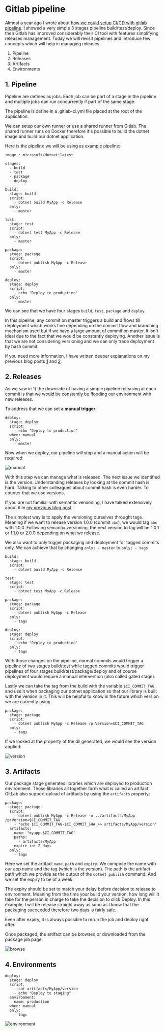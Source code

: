 # Gitlab pipeline

Almost a year ago I wrote about [how we could setup CI/CD with gitlab pipeline](https://kimsereyblog.blogspot.com/2018/06/setup-cicd-pipeline-with-gitlab-for.html). I showed a very simple 3 stages pipeline build/test/deploy. Since then Gitlab has improved considerably their CI tool with features simplifying releases management. Today we will revisit pipelines and introduce few concepts which will help in managing releases.

1. Pipeline
2. Releases
3. Artifacts
4. Environments

## 1. Pipeline

Pipeline are defines as jobs. Each job can be part of a stage in the pipeline and multiple jobs can run concurrently if part of the same stage.

The pipeline is define in a .gitlab-ci.yml file placed at the root of the application.

We can setup our own runner or use a shared runner from Gitlab. The shared runner runs on Docker therefore it's possible to build the dotnet image and build our dotnet application.

Here is the pipeline we will be using as example pipeline:

```
image : microsoft/dotnet:latest

stages:
  - build
  - test
  - package
  - deploy

build:
  stage: build
  script:
    - dotnet build MyApp -c Release
  only:
    - master

test:
  stage: test
  script:
    - dotnet test MyApp -c Release
  only:
    - master

package:
  stage: package
  script:
    - dotnet publish MyApp -c Release
  only:
    - master
    
deploy:
  stage: deploy
  script:
    - echo "Deploy to production"
  only:
    - master
```

We can see that we have four stages `build`, `test`, `package` and `deploy`.

In this pipeline, any commit on master triggers a build and flows till deployment which works fine depending on the commit flow and branching mechanism used but if we have a large amount of commit on master, it isn't ideal due to the fact that we would be constantly deploying. Another issue is that we are not considering versioning and we can only trace deployment by hash commit.

If you need more information, I have written deeper explanations on my previous blog posts [1](https://kimsereyblog.blogspot.com/2018/06/setup-cicd-pipeline-with-gitlab-for.html) and [2](https://kimsereyblog.blogspot.com/2018/08/continuously-deploy-infrastructure-with.html).

## 2. Releases

As we saw in 1) the downside of having a simple pipeline releasing at each commit is that we would be constantly be flooding our environment with new releases.

To address that we can set a __manual trigger__.

```
deploy:
  stage: deploy
  script:
    - echo "Deploy to production"
  when: manual
  only:
    - master
```

Now when we deploy, our pipeline will stop and a manual action will be required:

![manual]()

With this step we can manage what is released. The next issue we identified is the version. Understanding releases by looking at the commit hash is hard. Talking to other colleagues about commit hash is even harder. To counter that we use versions.

If you are not familiar with semantic versioning, I have talked extensively about it in [my previous blog post](https://kimsereyblog.blogspot.com/2018/04/sementic-versioning-for-dotnet.html).

The simplest way is to apply the versioning ourselves throught tags. Meaning if we want to release version 
1.0.0 (commit `abc`), we would tag `abc` with 1.0.0. Following semantix versioning, the next version to tag will be 1.0.1 or 1.1.0 or 2.0.0 depending on what we release.

We also want to only trigger packaging and deployment for tagged commits only. We can achieve that by changing `only: - master` to `only: - tags`

```
build:
  stage: build
  script:
    - dotnet build MyApp -c Release

test:
  stage: test
  script:
    - dotnet test MyApp -c Release

package:
  stage: package
  script:
    - dotnet publish MyApp -c Release
  only:
    - tags
    
deploy:
  stage: deploy
  script:
    - echo "Deploy to production"
  only:
    - tags
```

With those changes on the pipeline, normal commits would trigger a pipeline of two stages build/test while tagged commits would trigger pipelines of four stages build/test/package/deploy and of course deployment would require a manual intervention (also called gated stage).

Lastly we can take the tag from the build with the variable `$CI_COMMIT_TAG` and use it when packaging our dotnet application so that our library is built with the version in it. This will be helpful to know in the future which version we are currently using.

```
package:
  stage: package
  script:
    - dotnet publish MyApp -c Release /p:Version=$CI_COMMIT_TAG
  only:
    - tags
```

If we looked at the property of the dll generated, we would see the version applied:

![version]()

## 3. Artifacts

Our package stage generates libraries which are deployed to production environment. Those libraries all together form what is called an artifact. GitLab also support upload of artifacts by using the `artifacts` property:

```
package:
  stage: package
  script:
    - dotnet publish MyApp -c Release -o ../artifacts/MyApp /p:Version=$CI_COMMIT_TAG
    - "echo $CI_COMMIT_TAG-$CI_COMMIT_SHA >> artifacts/MyApp/version"
  artifacts:
    name: "myapp-$CI_COMMIT_TAG"
    paths:
      - artifacts/MyApp
    expire_in: 2 days
  only:
    - tags
```

Here we set the artifact `name`, `path` and `expiry`. We compose the name with our app name and the tag (which is the version). The path is the artifact path which we provide as the output of the `dotnet publish` command. And we set the expiry to be of a week.

The expiry should be set to match your delay before decision to release to environment. Meaning from the time your build your version, how long will it take for the person in charge to take the decision to click Deploy.
In this example, I will be release straight away as soon as I know that the packaging succeeded therefore two days is fairly safe.

Even after expiry, it is always possible to rerun the job and deploy right after.

Once packaged, the artifact can be browsed or downloaded from the package job page:

![browse]()

## 4. Environments

```
deploy:
  stage: deploy
  script:
    - cat artifacts/MyApp/version
    - echo "Deploy to staging"
  environment:
    name: production
  when: manual
  only:
    - tags
```

![environment]()